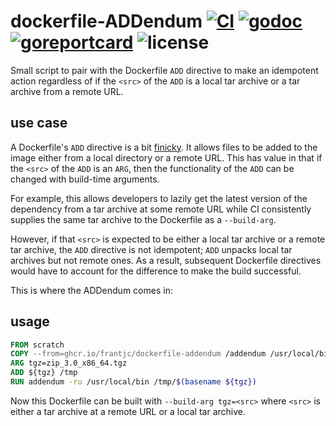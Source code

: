 # dockerfile-ADDendum [![CI](https://github.com/frantjc/dockerfile-addendum/actions/workflows/ci.yml/badge.svg?branch=main&event=push)](https://github.com/frantjc/dockerfile-addendum/actions) [![godoc](https://pkg.go.dev/badge/github.com/frantjc/dockerfile-addendum.svg)](https://pkg.go.dev/github.com/frantjc/dockerfile-addendum) [![goreportcard](https://goreportcard.com/badge/github.com/frantjc/dockerfile-addendum)](https://goreportcard.com/report/github.com/frantjc/dockerfile-addendum) ![license](https://shields.io/github/license/frantjc/dockerfile-addendum)

Small script to pair with the Dockerfile `ADD` directive to make an idempotent action regardless of if the `<src>` of the `ADD` is a local tar archive or a tar archive from a remote URL.

## use case

A Dockerfile's `ADD` directive is a bit [finicky](https://docs.docker.com/engine/reference/builder/#add). It allows files to be added to the image either from a local directory or a remote URL. This has value in that if the `<src>` of the `ADD` is an `ARG`, then the functionality of the `ADD` can be changed with build-time arguments.

For example, this allows developers to lazily get the latest version of the dependency from a tar archive at some remote URL while CI consistently supplies the same tar archive to the Dockerfile as a `--build-arg`.

However, if that `<src>` is expected to be either a local tar archive or a remote tar archive, the `ADD` directive is not idempotent; `ADD` unpacks local tar archives but not remote ones. As a result, subsequent Dockerfile directives would have to account for the difference to make the build successful.

This is where the ADDendum comes in:

## usage

```Dockerfile
FROM scratch
COPY --from=ghcr.io/frantjc/dockerfile-addendum /addendum /usr/local/bin
ARG tgz=zip_3.0_x86_64.tgz
ADD ${tgz} /tmp
RUN addendum -ru /usr/local/bin /tmp/$(basename ${tgz})
```

Now this Dockerfile can be built with `--build-arg tgz=<src>` where `<src>` is either a tar archive at a remote URL or a local tar archive.
